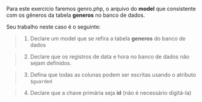 Para este exercício faremos genro.php, o arquivo do **model** que  consistente com os gêneros da tabela **generos** no banco de dados.

Seu trabalho neste caso é o seguinte:

> 1. Declare um model que se refira a tabela **generos** do banco de dados

> 2. Declare que os registros de data e hora no banco de dados não sejam definidos.

> 3. Defina que todas as colunas podem ser escritas usando o atributo `$guarded`

> 4. Declare que a chave primária seja **id** (não é necessário digitá-la)